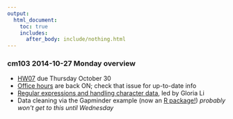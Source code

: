 ```yaml
---
output:
  html_document:
    toc: true
    includes:
      after_body: include/nothing.html
---
```


### cm103 2014-10-27 Monday overview

  * [HW07](hw07_data-wrangling-grand-finale.html) due Thursday October 30
  * [Office hours](https://github.com/STAT545-UBC/Discussion/issues/47) are back ON; check that issue for up-to-date info
  * [Regular expressions and handling character data](block022_regular-expressions.html), led by Gloria Li
  * Data cleaning via the Gapminder example (now an [R package!](https://github.com/jennybc/gapminder)) *probably won't get to this until Wednesday*